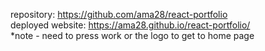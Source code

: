 repository: https://github.com/ama28/react-portfolio <br>
deployed website: https://ama28.github.io/react-portfolio/ <br>
*note - need to press work or the logo to get to home page
